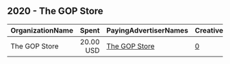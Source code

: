 ## 2020 - The GOP Store 
|OrganizationName|Spent|PayingAdvertiserNames|CreativeUrls|Impressions|Genders|AgeBrackets|CountryCodes|BillingAddresses|CandidateBallotInformation|
|:---|---:|:---|:---|---:|:---|:---|:---|:---|:---|
|The GOP Store|20.00 USD|[The GOP Store](2020/The_GOP_Store.md)|[0](https://www.snap.com/political-ads/asset/4aaa2752a8ea4bcdfb8788307137a84ea12fb30653eb2eac574e9e60d2032b0d?mediaType=png)|20,033|||united states|"5205 18th Place,Lubbock,79416,US"|Republican Retail Store|
